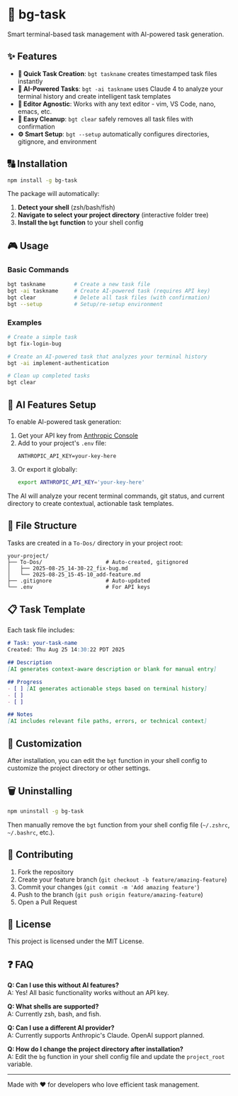 # 🚀 bg-task

Smart terminal-based task management with AI-powered task generation.

## ✨ Features

- **🎯 Quick Task Creation**: `bgt taskname` creates timestamped task files instantly
- **🤖 AI-Powered Tasks**: `bgt -ai taskname` uses Claude 4 to analyze your terminal history and create intelligent task templates
- **📝 Editor Agnostic**: Works with any text editor - vim, VS Code, nano, emacs, etc.
- **🧹 Easy Cleanup**: `bgt clear` safely removes all task files with confirmation
- **⚙️ Smart Setup**: `bgt --setup` automatically configures directories, gitignore, and environment

## 🔠️ Installation

```bash
npm install -g bg-task
```

The package will automatically:
1. **Detect your shell** (zsh/bash/fish)  
2. **Navigate to select your project directory** (interactive folder tree)
3. **Install the `bgt` function** to your shell config

## 🎮 Usage

### Basic Commands
```bash
bgt taskname         # Create a new task file
bgt -ai taskname     # Create AI-powered task (requires API key)
bgt clear            # Delete all task files (with confirmation)
bgt --setup          # Setup/re-setup environment
```

### Examples
```bash
# Create a simple task
bgt fix-login-bug

# Create an AI-powered task that analyzes your terminal history
bgt -ai implement-authentication

# Clean up completed tasks
bgt clear
```

## 🤖 AI Features Setup

To enable AI-powered task generation:

1. Get your API key from [Anthropic Console](https://console.anthropic.com/)
2. Add to your project's `.env` file:
   ```
   ANTHROPIC_API_KEY=your-key-here
   ```
3. Or export it globally:
   ```bash
   export ANTHROPIC_API_KEY='your-key-here'
   ```

The AI will analyze your recent terminal commands, git status, and current directory to create contextual, actionable task templates.

## 📁 File Structure

Tasks are created in a `To-Dos/` directory in your project root:
```
your-project/
├── To-Dos/                    # Auto-created, gitignored
│   ├── 2025-08-25_14-30-22_fix-bug.md
│   └── 2025-08-25_15-45-10_add-feature.md
├── .gitignore                 # Auto-updated
└── .env                       # For API keys
```


## 📋 Task Template

Each task file includes:
```markdown
# Task: your-task-name
Created: Thu Aug 25 14:30:22 PDT 2025

## Description
[AI generates context-aware description or blank for manual entry]

## Progress
- [ ] [AI generates actionable steps based on terminal history]
- [ ] 
- [ ] 

## Notes
[AI includes relevant file paths, errors, or technical context]
```

## 🔧 Customization

After installation, you can edit the `bgt` function in your shell config to customize the project directory or other settings.

## 🗑️ Uninstalling

```bash
npm uninstall -g bg-task
```

Then manually remove the `bgt` function from your shell config file (`~/.zshrc`, `~/.bashrc`, etc.).

## 🤝 Contributing

1. Fork the repository
2. Create your feature branch (`git checkout -b feature/amazing-feature`)
3. Commit your changes (`git commit -m 'Add amazing feature'`)
4. Push to the branch (`git push origin feature/amazing-feature`)
5. Open a Pull Request

## 📄 License

This project is licensed under the MIT License.

## ❓ FAQ

**Q: Can I use this without AI features?**  
A: Yes! All basic functionality works without an API key.

**Q: What shells are supported?**  
A: Currently zsh, bash, and fish.

**Q: Can I use a different AI provider?**  
A: Currently supports Anthropic's Claude. OpenAI support planned.

**Q: How do I change the project directory after installation?**  
A: Edit the `bg` function in your shell config file and update the `project_root` variable.

---

Made with ❤️ for developers who love efficient task management.
